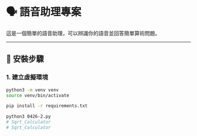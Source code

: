 # 🗣️ 語音助理專案

這是一個簡單的語音助理，可以辨識你的語音並回答簡單算術問題。

---

## 🚀 安裝步驟

### 1. 建立虛擬環境

```bash
python3 -m venv venv
source venv/bin/activate

pip install -r requirements.txt

python3 0426-2.py
# Sqrt_Calculator
# Sqrt_Calculator
